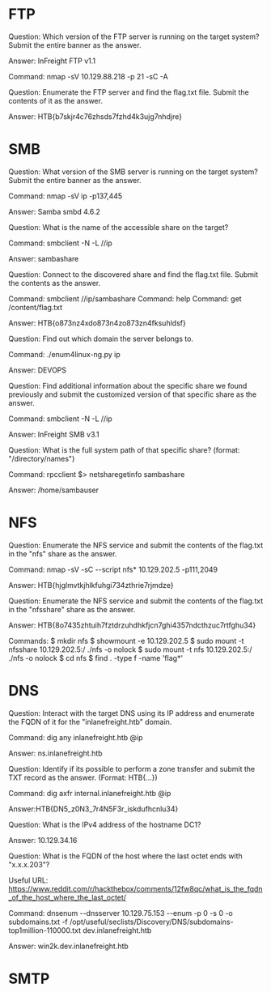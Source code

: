# FTP

Question: Which version of the FTP server is running on the target system? Submit the entire banner as the answer.

Answer: InFreight FTP v1.1

Command: nmap -sV 10.129.88.218 -p 21 -sC -A

Question: Enumerate the FTP server and find the flag.txt file. Submit the contents of it as the answer.

Answer: HTB{b7skjr4c76zhsds7fzhd4k3ujg7nhdjre}

# SMB

Question: What version of the SMB server is running on the target system? Submit the entire banner as the answer.

Command: nmap -sV ip -p137,445

Answer: Samba smbd 4.6.2

Question: What is the name of the accessible share on the target?

Command: smbclient -N -L //ip

Answer: sambashare

Question: Connect to the discovered share and find the flag.txt file. Submit the contents as the answer.

Command: smbclient //ip/sambashare
Command: help
Command: get /content/flag.txt

Answer: HTB{o873nz4xdo873n4zo873zn4fksuhldsf}

Question: Find out which domain the server belongs to.

Command: ./enum4linux-ng.py ip

Answer: DEVOPS

Question:  Find additional information about the specific share we found previously and submit the customized version of that specific share as the answer.

Command: smbclient -N -L //ip

Answer: InFreight SMB v3.1

Question:  What is the full system path of that specific share? (format: "/directory/names")

Command:  rpcclient $> netsharegetinfo sambashare

Answer: /home/sambauser

# NFS

Question: Enumerate the NFS service and submit the contents of the flag.txt in the "nfs" share as the answer.

Command: nmap -sV -sC --script nfs* 10.129.202.5 -p111,2049


Answer: HTB{hjglmvtkjhlkfuhgi734zthrie7rjmdze}

Question:  Enumerate the NFS service and submit the contents of the flag.txt in the "nfsshare" share as the answer.

Answer: HTB{8o7435zhtuih7fztdrzuhdhkfjcn7ghi4357ndcthzuc7rtfghu34}

Commands: 
$ mkdir nfs
$ showmount -e 10.129.202.5
$ sudo mount -t nfsshare 10.129.202.5:/ ./nfs -o nolock
$ sudo mount -t nfs 10.129.202.5:/ ./nfs -o nolock
$ cd nfs
$ find . -type f -name 'flag*'


# DNS 

Question:  Interact with the target DNS using its IP address and enumerate the FQDN of it for the "inlanefreight.htb" domain.

Command: dig any inlanefreight.htb @ip

Answer: ns.inlanefreight.htb

Question: Identify if its possible to perform a zone transfer and submit the TXT record as the answer. (Format: HTB{...})

Command: dig axfr internal.inlanefreight.htb @ip

Answer:HTB{DN5_z0N3_7r4N5F3r_iskdufhcnlu34}

Question: What is the IPv4 address of the hostname DC1?

Answer: 10.129.34.16

Question: What is the FQDN of the host where the last octet ends with "x.x.x.203"?

Useful URL: https://www.reddit.com/r/hackthebox/comments/12fw8qc/what_is_the_fqdn_of_the_host_where_the_last_octet/

Command: dnsenum --dnsserver 10.129.75.153 --enum -p 0 -s 0 -o subdomains.txt -f /opt/useful/seclists/Discovery/DNS/subdomains-top1million-110000.txt dev.inlanefreight.htb

Answer: win2k.dev.inlanefreight.htb

# SMTP


